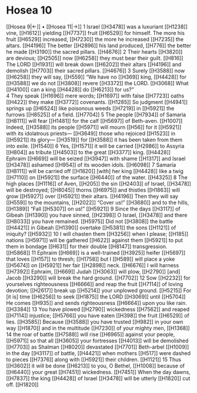 # Hosea 10
[[Hosea 9|←]] • [[Hosea 11|→]]
1 Israel [[H3478]] was a luxuriant [[H1238]] vine, [[H1612]] yielding [[H7737]] fruit [[H6529]] for himself.  The more his fruit [[H6529]] increased, [[H7230]] the more he increased [[H7235]] the altars. [[H4196]] The better [[H2896]] his land produced, [[H776]] the better he made [[H3190]] the sacred pillars. [[H4676]] 
2 Their hearts [[H3820]] are devious; [[H2505]] now [[H6258]] they must bear their guilt. [[H816]] The LORD [[H1931]] will break down [[H6202]] their altars [[H4196]] and demolish [[H7703]] their sacred pillars. [[H4676]] 
3 Surely [[H3588]] now [[H6258]] they will say, [[H559]] “We have  no [[H369]] king, [[H4428]] for [[H3588]] we do not [[H3808]] revere [[H3372]] the LORD. [[H3068]] What [[H4100]] can a king [[H4428]] do [[H6213]] for us?”  
4 They speak [[H1696]] mere words; [[H1697]] with false [[H7723]] oaths [[H422]] they make [[H3772]] covenants. [[H1285]] So judgment [[H4941]] springs up [[H6524]] like poisonous weeds [[H7219]] in [[H5921]] the furrows [[H8525]] of a field. [[H7704]] 
5 The people [[H7934]] of Samaria [[H8111]] will fear [[H1481]] for the calf [[H5697]] of  Beth-aven. [[H1007]] Indeed, [[H3588]] its people [[H5971]] will mourn [[H56]] for it [[H5921]] with its idolatrous priests— [[H3649]] those who rejoiced [[H1523]] in [[H5921]] its glory— [[H3519]] for [[H3588]] it has been taken from them into exile. [[H1540]] 
6 Yes, [[H1571]] it will be carried [[H2986]] to Assyria [[H804]] as tribute [[H4503]] to the great [[H3377]] king. [[H4428]] Ephraim [[H669]] will be seized [[H3947]] with shame [[H1317]] and Israel [[H3478]] ashamed [[H954]] of its wooden idols. [[H6098]] 
7 Samaria [[H8111]] will be carried off [[H1820]] [with] her king [[H4428]] like a twig [[H7110]] on [[H5921]] the surface [[H6440]] of the water. [[H4325]] 
8 The high places [[H1116]] of Aven, [[H205]] the sin [[H2403]] of Israel, [[H3478]] will be destroyed; [[H8045]] thorns [[H6975]] and thistles [[H1863]] will grow [[H5927]] over [[H5921]] their altars. [[H4196]] Then they will say [[H559]] to the mountains, [[H2022]] “Cover us!” [[H3680]] and to the hills, [[H1389]] “Fall [[H5307]] on us!” [[H5921]] 
9 Since the days [[H3117]] of Gibeah [[H1390]] you have sinned, [[H2398]] O Israel, [[H3478]] and there [[H8033]] you have remained. [[H5975]] Did not [[H3808]] the battle [[H4421]] in Gibeah [[H1390]] overtake [[H5381]] the sons [[H1121]] of iniquity? [[H5932]] 
10 I will chasten them [[H3256]] when I please; [[H185]] nations [[H5971]] will be gathered [[H622]] against them [[H5921]] to put them in bondage [[H631]] for their double [[H8147]] transgression. [[H5868]] 
11 Ephraim [[H669]] is a well-trained [[H3925]] heifer [[H5697]] that loves [[H157]] to thresh; [[H1758]] but I [[H589]] will place a yoke [[H5674]] on [[H5921]] her fair [[H2898]] neck. [[H6676]] I will harness [[H7392]] Ephraim, [[H669]] Judah [[H3063]] will plow, [[H2790]] [and] Jacob [[H3290]] will break the hard ground. [[H7702]] 
12 Sow [[H2232]] for yourselves  righteousness [[H6666]] and reap the fruit [[H7114]] of loving devotion; [[H2617]] break up [[H5214]] your  unplowed ground. [[H5215]] For [it is] time [[H6256]] to seek [[H1875]] the LORD [[H3069]] until [[H5704]] He comes [[H935]] and sends righteousness [[H6664]] upon you  like rain. [[H3384]] 
13 You have plowed [[H2790]] wickedness [[H7562]] and reaped [[H7114]] injustice; [[H5766]] you have eaten [[H398]] the fruit [[H6529]] of lies. [[H3585]] Because [[H3588]] you have trusted [[H982]] in your own way [[H1870]] and in the multitude [[H7230]] of your mighty men, [[H1368]] 
14 the roar of battle [[H7588]] will rise [[H6965]] against your people, [[H5971]] so that all [[H3605]] your fortresses [[H4013]] will be demolished [[H7703]] as Shalman [[H8020]] devastated [[H7701]] Beth-arbel [[H1009]] in the day [[H3117]] of battle, [[H4421]] when mothers [[H517]] were dashed to pieces [[H7376]] along with [[H5921]] their children. [[H1121]] 
15 Thus [[H3602]] it will be done [[H6213]] to you,  O Bethel, [[H1008]] because of [[H6440]] your great [[H7451]] wickedness. [[H7451]] When the day dawns, [[H7837]] the king [[H4428]] of Israel [[H3478]] will be utterly [[H1820]] cut off. [[H1820]] 
